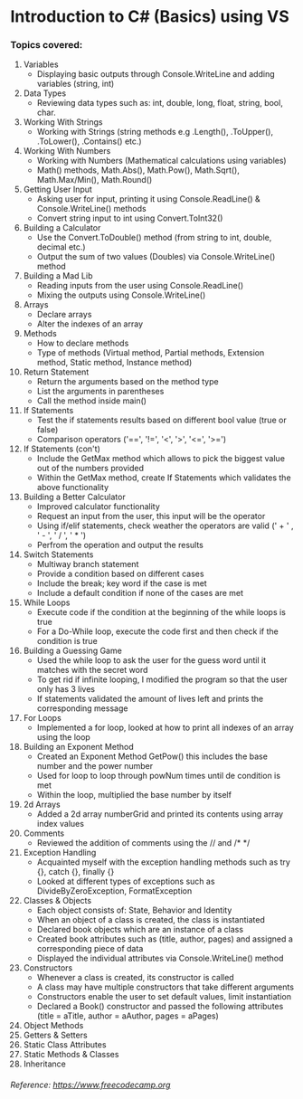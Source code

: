 # Introduction to C# (Basics) using VS

### Topics covered:


1. Variables
    - Displaying basic outputs through Console.WriteLine and adding variables (string, int)
2. Data Types
    - Reviewing data types such as: int, double, long, float, string, bool, char.
3. Working With Strings
    - Working with Strings (string methods e.g .Length(), .ToUpper(), .ToLower(), .Contains() etc.)
4. Working With Numbers
    - Working with Numbers (Mathematical calculations using variables)
    - Math() methods, Math.Abs(), Math.Pow(), Math.Sqrt(), Math.Max/Min(), Math.Round()
5. Getting User Input
    - Asking user for input, printing it using Console.ReadLine() & Console.WriteLine() methods
    - Convert string input to int using Convert.ToInt32()
6. Building a Calculator
    - Use the Convert.ToDouble() method (from string to int, double, decimal etc.)
    - Output the sum of two values (Doubles) via Console.WriteLine() method
7. Building a Mad Lib
    - Reading inputs from the user using Console.ReadLine()
    - Mixing the outputs using Console.WriteLine()
8. Arrays
    - Declare arrays
    - Alter the indexes of an array
9. Methods
    - How to declare methods
    - Type of methods (Virtual method, Partial methods, Extension method, Static method, Instance method)
10. Return Statement
    - Return the arguments based on the method type
    - List the arguments in parentheses
    - Call the method inside main()
11. If Statements
    - Test the if statements results based on different bool value (true or false)
    - Comparison operators ('==', '!=', '<', '>', '<=', '>=')
12. If Statements (con't)
    - Include the GetMax method which allows to pick the biggest value out of the numbers provided
    - Within the GetMax method, create If Statements which validates the above functionality
13. Building a Better Calculator
    - Improved calculator functionality
    - Request an input from the user, this input will be the operator 
    - Using if/elif statements, check weather the operators are valid (' + ' , ' - ', ' / ', ' * ')
    - Perfrom the operation and output the results
14. Switch Statements
    - Multiway branch statement
    - Provide a condition based on different cases
    - Include the break; key word if the case is met
    - Include a default condition if none of the cases are met
15. While Loops
    - Execute code if the condition at the beginning of the while loops is true
    - For a Do-While loop, execute the code first and then check if the condition is true
16. Building a Guessing Game
    - Used the while loop to ask the user for the guess word until it matches with the secret word
    - To get rid if infinite looping, I modified the program so that the user only has 3 lives
    - If statements validated the amount of lives left and prints the corresponding message
17. For Loops
    - Implemented a for loop, looked at how to print all indexes of an array using the loop
18. Building an Exponent Method
    - Created an Exponent Method GetPow() this includes the base number and the power number
    - Used for loop to loop through powNum times until de condition is met
    - Within the loop, multiplied the base number by itself
19. 2d Arrays
    - Added a 2d array numberGrid and printed its contents using array index values
20. Comments
    - Reviewed the addition of comments using the // and /* */
21. Exception Handling
    - Acquainted myself with the exception handling methods such as try {}, catch {}, finally {}
    - Looked at different types of exceptions such as DivideByZeroException, FormatException
22. Classes & Objects
    - Each object consists of: State, Behavior and Identity
    - When an object of a class is created, the class is instantiated
    - Declared book objects which are an instance of a class
    - Created book attributes such as (title, author, pages) and assigned a corresponding piece of data
    - Displayed the individual attributes via Console.WriteLine() method
36. Constructors
    - Whenever a class is created, its constructor is called
    - A class may have multiple constructors that take different arguments
    - Constructors enable the user to set default values, limit instantiation
    - Declared a Book() constructor and passed the following attributes (title = aTitle, author = aAuthor, pages = aPages)
38. Object Methods
39. Getters & Setters
40. Static Class Attributes
41. Static Methods & Classes
42. Inheritance


###### *Reference: https://www.freecodecamp.org*
